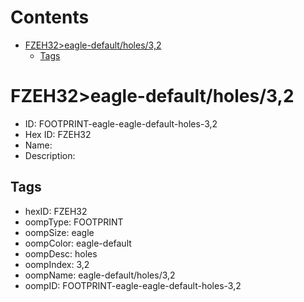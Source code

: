 



Contents
========

* [FZEH32>eagle-default/holes/3,2](#fzeh32eagle-defaultholes32)
	* [Tags](#tags)

# FZEH32>eagle-default/holes/3,2

- ID: FOOTPRINT-eagle-eagle-default-holes-3,2
- Hex ID: FZEH32
- Name: 
- Description: 

## Tags

- hexID: FZEH32
- oompType: FOOTPRINT
- oompSize: eagle
- oompColor: eagle-default
- oompDesc: holes
- oompIndex: 3,2
- oompName: eagle-default/holes/3,2
- oompID: FOOTPRINT-eagle-eagle-default-holes-3,2
